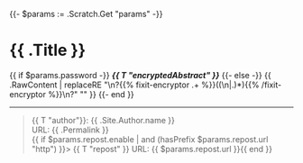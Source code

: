 {{- $params := .Scratch.Get "params" -}}
# {{ .Title }}

{{ if $params.password -}}
  ***{{ T "encryptedAbstract" }}***
{{- else -}}
  {{ .RawContent | replaceRE "\n?{{% fixit-encryptor .+ %}}((\n|.)*){{% /fixit-encryptor %}}\n?" "" }}
{{- end }}

---

> {{ T "author"}}: {{ .Site.Author.name }}  
> URL: {{ .Permalink }}  
{{ if $params.repost.enable | and (hasPrefix $params.repost.url "http") }}> {{ T "repost" }} URL: {{ $params.repost.url }}{{ end }}
